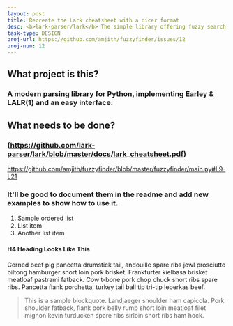 ```yaml
---
layout: post
title: Recreate the Lark cheatsheet with a nicer format
desc: <b>lark-parser/lark</b> The simple library offering fuzzy search filtering of Python lists could use a writing hand.
task-type: DESIGN
proj-url: https://github.com/amjith/fuzzyfinder/issues/12
proj-num: 12
---
```


## What project is this?

### A modern parsing library for Python, implementing Earley & LALR(1) and an easy interface.

## What needs to be done?

### (https://github.com/lark-parser/lark/blob/master/docs/lark_cheatsheet.pdf)

https://github.com/amjith/fuzzyfinder/blob/master/fuzzyfinder/main.py#L9-L21

### It'll be good to document them in the readme and add new examples to show how to use it.

1. Sample ordered list
2. List item 
3. Another list item

#### H4 Heading Looks Like This

Corned beef pig pancetta drumstick tail, andouille spare ribs jowl prosciutto biltong hamburger short loin pork brisket. Frankfurter kielbasa brisket meatloaf pastrami fatback. Cow t-bone pork chop chuck short ribs spare ribs. Pancetta flank porchetta, turkey tail ball tip tri-tip leberkas beef.

> This is a sample blockquote. Landjaeger shoulder ham capicola. 
> Pork shoulder fatback, flank pork belly rump short loin meatloaf filet mignon kevin turducken spare ribs sirloin short ribs ham hock.

